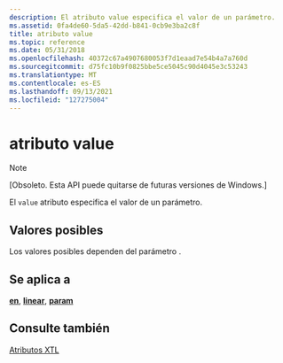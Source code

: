 ```yaml
---
description: El atributo value especifica el valor de un parámetro.
ms.assetid: 0fa4de60-5da5-42dd-b841-0cb9e3ba2c8f
title: atributo value
ms.topic: reference
ms.date: 05/31/2018
ms.openlocfilehash: 40372c67a4907680053f7d1eaad7e54b4a7a760d
ms.sourcegitcommit: d75fc10b9f0825bbe5ce5045c90d4045e3c53243
ms.translationtype: MT
ms.contentlocale: es-ES
ms.lasthandoff: 09/13/2021
ms.locfileid: "127275004"
---
```

# <a name="value-attribute"></a>atributo value

> [!Note]  
> \[Obsoleto. Esta API puede quitarse de futuras versiones de Windows.\]

 

El `value` atributo especifica el valor de un parámetro.

## <a name="possible-values"></a>Valores posibles

Los valores posibles dependen del parámetro .

## <a name="applies-to"></a>Se aplica a

[**en**](at-element.md), [**linear**](linear-element.md), [**param**](param-element.md)

## <a name="see-also"></a>Consulte también

<dl> <dt>

[Atributos XTL](xtl-attributes.md)
</dt> </dl>

 

 



